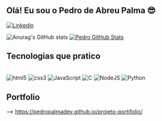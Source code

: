 ## Olá! Eu sou o Pedro de Abreu Palma 😎
[![Linkedin](https://img.shields.io/badge/LinkedIn-0077B5?style=for-the-badge&logo=linkedin&logoColor=white)](https://www.linkedin.com/in/pedro-de-abreu-palma-28b779249/)

![Anurag's GitHub stats](https://github-readme-stats.vercel.app/api?username=pedropalmadev&show_icons=true&theme=dark) [![Pedro GitHub Stats](https://github-readme-stats.vercel.app/api/top-langs/?username=pedropalmadev&layout=compact&theme=tokyonight)](https://github.com/anuraghazra/github-readme-stats)

## Tecnologias que pratico

<div style="display: inline_block"> <br/>
    <img align="center" alt="html5" src="https://img.shields.io/badge/HTML5-E34F26?style=for-the-badge&logo=html5&logoColor=white">
    <img align="center" alt="css3" src="https://img.shields.io/badge/CSS3-1572B6?style=for-the-badge&logo=css3&logoColor=white">
    <img align="center" alt="JavaScript" src="https://img.shields.io/badge/JavaScript-F7DF1E?style=for-the-badge&logo=javascript&logoColor=black">
    <img align="center" alt="C" src="https://img.shields.io/badge/C-00599C?style=for-the-badge&logo=c&logoColor=white">
    <img align="center" alt="NodeJS" src="https://img.shields.io/badge/Node.js-43853D?style=for-the-badge&logo=node.js&logoColor=white">
    <img align="center" alt="Python" src="https://img.shields.io/badge/python-3670A0?style=for-the-badge&logo=python&logoColor=ffdd54">
</div>
</div>

## Portfolio

--> https://pedropalmadev.github.io/projeto-portifolio/
